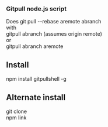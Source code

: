 ### Gitpull node.js script
Does git pull --rebase aremote abranch    
with    
gitpull abranch (assumes origin remote)    
or    
gitpull abranch aremote
## Install
npm install gitpullshell -g    
## Alternate install
git clone    
npm link

